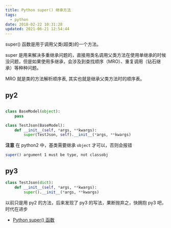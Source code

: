 ```yaml
---
title: Python super() 继承方法
tags:
  - python
date: 2018-02-22 10:31:28
updated: 2021-06-21 12:54:44
---
```


super() 函数是用于调用父类(超类)的一个方法。

<!-- more -->
<!-- toc -->

super 是用来解决多重继承问题的，直接用类名调用父类方法在使用单继承的时候没问题，但是如果使用多继承，会涉及到查找顺序（MRO）、重复调用（钻石继承）等种种问题。

MRO 就是类的方法解析顺序表, 其实也就是继承父类方法时的顺序表。

## py2
```python

class BaseModel(object):
    pass

class TestJson(BaseModel):
    def __init__(self, *args, **kwargs):
        super(TestJson, self).__init__(*args, **kwargs)
```

**注意** 在 python2 中，基类需要继承 `object` 才可以，否则会报错

```bash
super() argument 1 must be type, not classobj
```

## py3
```python
class TestJson(dict):
    def __init__(self, *args, **kwargs):
        super().__init__(*args, **kwargs)
```

以前只是用 py2 的方法，后来发现了 py3 的写法，果断抛弃之，快拥抱 py3 吧，时代在进步

- [Python super() 函数](http://www.runoob.com/python/python-func-super.html)
